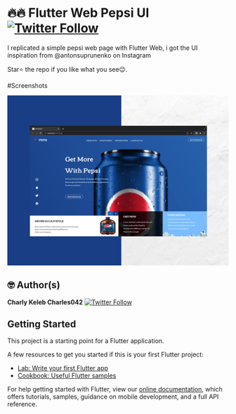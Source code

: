 # 🔥🔥 Flutter Web Pepsi UI  [![Twitter Follow](https://img.shields.io/twitter/follow/CharlyKeleb.svg?style=social)](https://twitter.com/CharlyKeleb)

I replicated a simple pepsi web page with Flutter Web, i got the UI inspiration from @antonsuprunenko on Instagram

Star⭐ the repo if you like what you see😉.


#Screenshots
<p>
<img src="ss/s1.png" width="800"/>
</p>

## 🤓 Author(s)
**Charly Keleb Charles042** [![Twitter Follow](https://img.shields.io/twitter/follow/Charlykeleb.svg?style=social)](https://twitter.com/Charlykeleb)


## Getting Started

This project is a starting point for a Flutter application.

A few resources to get you started if this is your first Flutter project:

- [Lab: Write your first Flutter app](https://flutter.dev/docs/get-started/codelab)
- [Cookbook: Useful Flutter samples](https://flutter.dev/docs/cookbook)

For help getting started with Flutter, view our
[online documentation](https://flutter.dev/docs), which offers tutorials,
samples, guidance on mobile development, and a full API reference.
